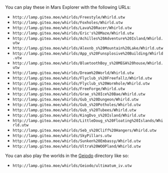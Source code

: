 You can play these in Mars Explorer with the following URLs:

- `http://lamp.gitea.moe/whirlds/Freestyle/Whirld.utw`
- `http://lamp.gitea.moe/whirlds/Foxholes/Whirld.utw`
- `http://lamp.gitea.moe/whirlds/Lava%20Racer/Whirld.utw`
- `http://lamp.gitea.moe/whirlds/Eric's%20Maze/Whirld.utw`
- `http://lamp.gitea.moe/whirlds/Achilles%20Adventure%20Island/Whirld.utw`
- `http://lamp.gitea.moe/whirlds/Alexnb_s%20Mountain%20Lake/Whirld.utw`
- `http://lamp.gitea.moe/whirlds/App_s%20Funsplosive%20Building/Whirld.utw`
- `http://lamp.gitea.moe/whirlds/BluetoothBoy_s%20MEGA%20house/Whirld.utw`
- `http://lamp.gitea.moe/whirlds/Dream%20World/Whirld.utw`
- `http://lamp.gitea.moe/whirlds/Flyclub_s%20Freefallz/Whirld.utw`
- `http://lamp.gitea.moe/whirlds/Flyclub_s%20Wormhole/Whirld.utw`
- `http://lamp.gitea.moe/whirlds/FreeForge/Whirld.utw`
- `http://lamp.gitea.moe/whirlds/Grae_s%20Ice%20Bae/Whirld.utw`
- `http://lamp.gitea.moe/whirlds/Gub_s%20Dungeon/Whirld.utw`
- `http://lamp.gitea.moe/whirlds/Gub_s%20Potholes/Whirld.utw`
- `http://lamp.gitea.moe/whirlds/Gub_s%20Tubees/Whirld.utw`
- `http://lamp.gitea.moe/whirlds/KingDvo_s%20Island/Whirld.utw`
- `http://lamp.gitea.moe/whirlds/LittleDoug_s%20Floating%20Islands/Whirld.utw`
- `http://lamp.gitea.moe/whirlds/Seb_s%20Cliff%20Hangers/Whirld.utw`
- `http://lamp.gitea.moe/whirlds/SkyPillars.utw`
- `http://lamp.gitea.moe/whirlds/Sunken%20Embassy/Whirld.utw`
- `http://lamp.gitea.moe/whirlds/Ultra%20WOOPland/Whirld.utw`

You can also play the worlds in the [Geiodo](Geiodo/) directory like so:
- `http://lamp.gitea.moe/whirlds/Geiodo/ultimatum_iv.utw`